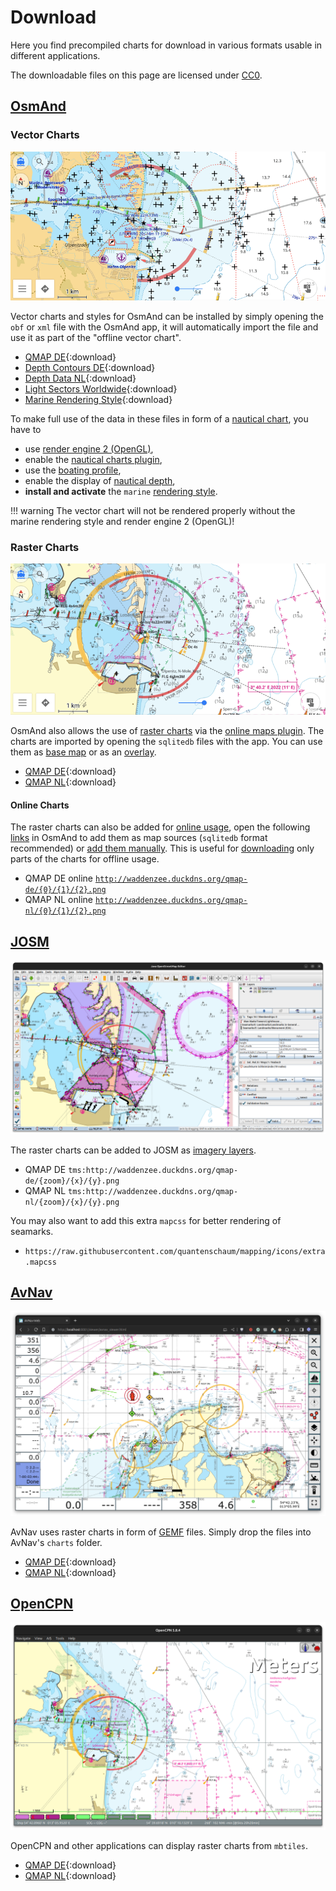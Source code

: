 # Download

Here you find precompiled charts for download in various formats usable in different applications.

The downloadable files on this page are licensed under [CC0](https://github.com/quantenschaum/mapping/blob/master/LICENSE).

## [OsmAnd](https://osmand.net/)

### Vector Charts

![osmand vector chart](img/vector.png)

Vector charts and styles for OsmAnd can be installed by simply opening the `obf` or `xml` file with the OsmAnd app, it will automatically import the file and use it as part of the "offline vector chart".

- [QMAP DE](qmap-de.obf){:download}
- [Depth Contours DE](depth-de.obf){:download}
- [Depth Data NL](depth-nl.obf){:download}
- [Light Sectors Worldwide](lightsectors.obf){:download}
- [Marine Rendering Style](marine.render.xml){:download}

To make full use of the data in these files in form of a [nautical chart](https://osmand.net/docs/user/plugins/nautical-charts/), you have to

- use [render engine 2 (OpenGL)](https://osmand.net/docs/user/personal/global-settings#map-rendering-engine),
- enable the [nautical charts plugin](https://osmand.net/docs/user/plugins/nautical-charts),
- use the [boating profile](https://osmand.net/docs/user/personal/profiles/),
- enable the display of [nautical depth](https://osmand.net/docs/user/plugins/nautical-charts#depth-contours),
- **install and activate** the `marine` [rendering style](https://osmand.net/docs/user/map/vector-maps).

!!! warning
    The vector chart will not be rendered properly without the marine rendering style and render engine 2 (OpenGL)!

### Raster Charts

![osmand raster chart](img/raster.png)

OsmAnd also allows the use of [raster charts](https://osmand.net/docs/user/map/raster-maps) via the [online maps plugin](https://osmand.net/docs/user/plugins/online-map/). The charts are imported by opening the `sqlitedb` files with the app. You can use them as [base map](https://osmand.net/docs/user/map/raster-maps/#main) or as an [overlay](https://osmand.net/docs/user/map/raster-maps#overlay-layer).

- [QMAP DE](qmap-de.sqlitedb){:download}
- [QMAP NL](qmap-nl.sqlitedb){:download}

#### Online Charts

The raster charts can also be added for [online usage](https://osmand.net/docs/user/plugins/online-map/), open the following [links](https://osmand.net/docs/user/map/raster-maps#magic-url-to-install-map-source) in OsmAnd to add them as map sources (`sqlitedb` format recommended) or [add them manually](https://osmand.net/docs/user/map/raster-maps#add-new-online-raster-map-source). This is useful for [downloading](https://osmand.net/docs/user/map/raster-maps/#download--update-tiles) only parts of the charts for offline usage.

- QMAP DE online [`http://waddenzee.duckdns.org/qmap-de/{0}/{1}/{2}.png`](http://osmand.net/add-tile-source?name=QMAP-DE&min_zoom=8&max_zoom=16&url_template=http://waddenzee.duckdns.org/qmap-de/%7B0%7D/%7B1%7D/%7B2%7D.png)
- QMAP NL online [`http://waddenzee.duckdns.org/qmap-nl/{0}/{1}/{2}.png`](http://osmand.net/add-tile-source?name=QMAP-NL&min_zoom=8&max_zoom=16&url_template=http://waddenzee.duckdns.org/qmap-nl/%7B0%7D/%7B1%7D/%7B2%7D.png)

## [JOSM](https://josm.openstreetmap.de/)

![JOSM](img/josm.png)

The raster charts can be added to JOSM as [imagery layers](https://josm.openstreetmap.de/wiki/Help/Preferences/Imagery).

- QMAP DE `tms:http://waddenzee.duckdns.org/qmap-de/{zoom}/{x}/{y}.png`
- QMAP NL `tms:http://waddenzee.duckdns.org/qmap-nl/{zoom}/{x}/{y}.png`

You may also want to add this extra `mapcss` for better rendering of seamarks.

- `https://raw.githubusercontent.com/quantenschaum/mapping/icons/extra.mapcss`

## [AvNav](https://www.wellenvogel.net/software/avnav/docs/beschreibung.html)

![AvNav](img/avnav.png)

AvNav uses raster charts in form of [GEMF](https://www.wellenvogel.net/software/avnav/docs/charts.html#chartformats) files. Simply drop the files into AvNav's `charts` folder.

- [QMAP DE](qmap-de.gemf){:download}
- [QMAP NL](qmap-nl.gemf){:download}

## [OpenCPN](https://opencpn.org/)

![OpenCPN](img/opencpn.png)

OpenCPN and other applications can display raster charts from `mbtiles`.

- [QMAP DE](qmap-de.mbtiles){:download}
- [QMAP NL](qmap-nl.mbtiles){:download}
